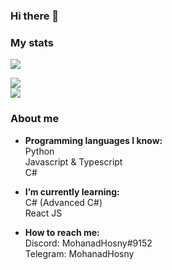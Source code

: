 ### Hi there 👋

### My stats
![](https://komarev.com/ghpvc/?username=MohanadHosny&color=green)

<a href="https://github.com/MohanadHosny/MohanadHosny">
  <img align="center" src="https://github-readme-stats.vercel.app/api?username=MohanadHosny&layout=compact&theme=onedark"/>
</a>
<br/>
<a href="https://github.com/MohanadHosny/MohanadHosny">
    <img align="center" src="https://github-readme-stats.vercel.app/api/top-langs/?username=MohanadHosny&layout=compact&theme=onedark"/>
</a>

### About me

- **Programming languages I know: <br/>**
  Python <br/>
  Javascript & Typescript <br/>
  C# <br/>
  
- **I’m currently learning: <br/>**
  C# (Advanced C#) <br/>
  React JS <br/>

- **How to reach me: <br/>**
  Discord: MohanadHosny#9152 <br/>
  Telegram: MohanadHosny <br/>
